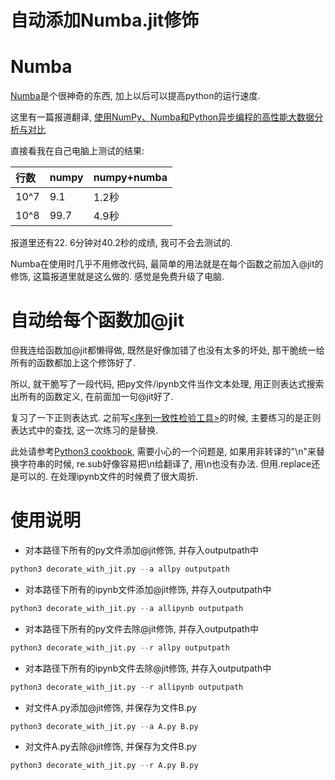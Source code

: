 # 自动添加Numba.jit修饰

# Numba
[Numba](https://numba.pydata.org/)是个很神奇的东西, 加上以后可以提高python的运行速度.

这里有一篇报道翻译, [使用NumPy、Numba和Python异步编程的高性能大数据分析与对比](http://www.infoq.com/cn/news/2017/08/NumPy0-Numba-Python)

直接看我在自己电脑上测试的结果:

| 行数     | numpy   | numpy+numba   |
| :------------- | :------------- |------------- |
| 10^7    | 9.1       |1.2秒       |
| 10^8    | 99.7       |4.9秒       |

报道里还有22. 6分钟对40.2秒的成绩, 我可不会去测试的.


Numba在使用时几乎不用修改代码, 最简单的用法就是在每个函数之前加入@jit的修饰, 这篇报道里就是这么做的. 感觉是免费升级了电脑.

# 自动给每个函数加@jit

但我连给函数加@jit都懒得做, 既然是好像加错了也没有太多的坏处, 那干脆统一给所有的函数都加上这个修饰好了.

所以, 就干脆写了一段代码, 把py文件/ipynb文件当作文本处理, 用正则表达式搜索出所有的函数定义, 在前面加一句@jit好了.

复习了一下正则表达式. 之前写[<序列一致性检验工具>]()的时候, 主要练习的是正则表达式中的查找, 这一次练习的是替换.

此处请参考[Python3 cookbook](https://python3-cookbook.readthedocs.io/zh_CN/latest/c02/p05_search_and_replace_text.html), 需要小心的一个问题是, 如果用非转译的"\n"来替换字符串的时候, re.sub好像容易把\n给翻译了, 用\\n也没有办法. 但用.replace还是可以的. 在处理ipynb文件的时候费了很大周折.

# 使用说明
* 对本路径下所有的py文件添加@jit修饰, 并存入outputpath中
```python
python3 decorate_with_jit.py --a allpy outputpath
```
* 对本路径下所有的ipynb文件添加@jit修饰, 并存入outputpath中
```python
python3 decorate_with_jit.py --a allipynb outputpath
```
* 对本路径下所有的py文件去除@jit修饰, 并存入outputpath中
```python
python3 decorate_with_jit.py --r allpy outputpath
```
* 对本路径下所有的ipynb文件去除@jit修饰, 并存入outputpath中
```python
python3 decorate_with_jit.py --r allipynb outputpath
```

* 对文件A.py添加@jit修饰, 并保存为文件B.py
```python
python3 decorate_with_jit.py --a A.py B.py
```
* 对文件A.py去除@jit修饰, 并保存为文件B.py
```python
python3 decorate_with_jit.py --r A.py B.py
```

